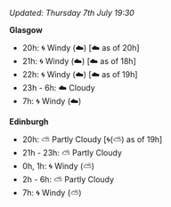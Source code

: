 *Updated: Thursday 7th July 19:30*

**Glasgow**

* 20h: :cyclone: Windy (:cloud:) [:cloud: as of 20h]
* 21h: :cyclone: Windy (:cloud:) [:cloud: as of 18h]
* 22h: :cyclone: Windy (:cloud:) [:cloud: as of 19h]
* 23h - 6h: :cloud: Cloudy
* 7h: :cyclone: Windy (:cloud:)

**Edinburgh**

* 20h: :partly_sunny: Partly Cloudy [:cyclone:(:partly_sunny:) as of 19h]
* 21h - 23h: :partly_sunny: Partly Cloudy
* 0h, 1h: :cyclone: Windy (:partly_sunny:)
* 2h - 6h: :partly_sunny: Partly Cloudy
* 7h: :cyclone: Windy (:partly_sunny:)
